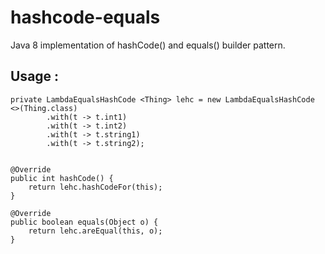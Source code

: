# hashcode-equals

Java 8 implementation of hashCode() and equals() builder pattern.

## Usage : 

```
private LambdaEqualsHashCode <Thing> lehc = new LambdaEqualsHashCode <>(Thing.class)
        .with(t -> t.int1)
        .with(t -> t.int2)
        .with(t -> t.string1)
        .with(t -> t.string2);
        

@Override
public int hashCode() {
    return lehc.hashCodeFor(this);
}

@Override
public boolean equals(Object o) {
    return lehc.areEqual(this, o);
}
```
